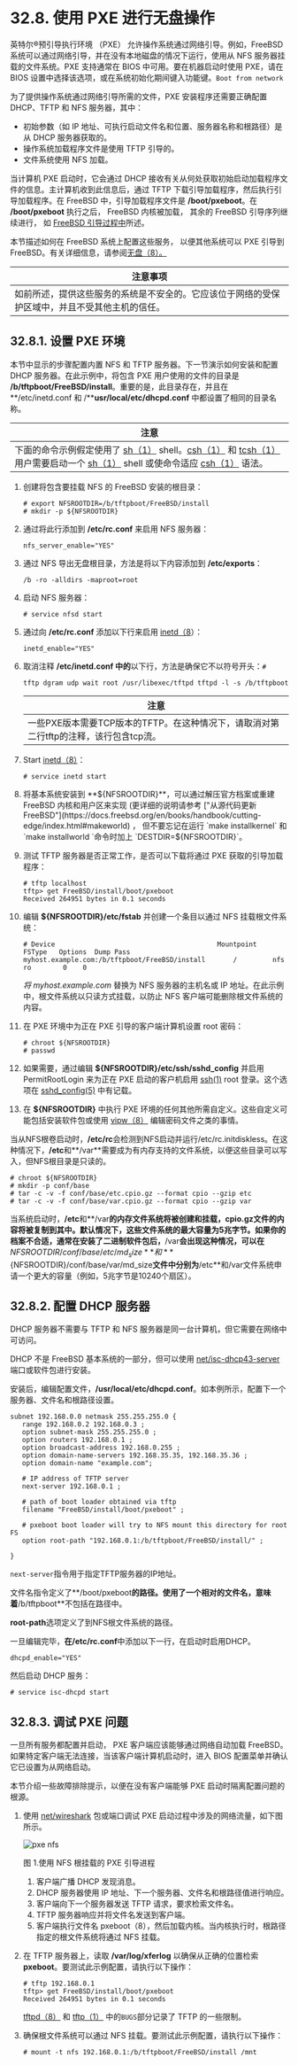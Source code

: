 # 32.8. 使用 PXE 进行无盘操作


英特尔®预引导执行环境 （PXE） 允许操作系统通过网络引导。例如，FreeBSD 系统可以通过网络引导，并在没有本地磁盘的情况下运行，使用从 NFS 服务器挂载的文件系统。PXE 支持通常在 BIOS 中可用。要在机器启动时使用 PXE，请在 BIOS 设置中选择该选项，或在系统初始化期间键入功能键。`Boot from network`

为了提供操作系统通过网络引导所需的文件，PXE 安装程序还需要正确配置 DHCP、TFTP 和 NFS 服务器，其中：

- 初始参数（如 IP 地址、可执行启动文件名和位置、服务器名称和根路径）是从 DHCP 服务器获取的。
- 操作系统加载程序文件是使用 TFTP 引导的。
- 文件系统使用 NFS 加载。

当计算机 PXE 启动时，它会通过 DHCP 接收有关从何处获取初始启动加载程序文件的信息。主计算机收到此信息后，通过 TFTP 下载引导加载程序，然后执行引导加载程序。在 FreeBSD 中，引导加载程序文件是 **/boot/pxeboot**。在 **/boot/pxeboot** 执行之后， FreeBSD 内核被加载， 其余的 FreeBSD 引导序列继续进行， 如 [FreeBSD 引导过程中](https://docs.freebsd.org/en/books/handbook/boot/index.html#boot)所述。

本节描述如何在 FreeBSD 系统上配置这些服务， 以便其他系统可以 PXE 引导到 FreeBSD。有关详细信息，请参阅[无盘（8）。](https://www.freebsd.org/cgi/man.cgi?query=diskless&sektion=8&format=html)

| 注意事项                                                     |
| ------------------------------------------------------------ |
| 如前所述，提供这些服务的系统是不安全的。它应该位于网络的受保护区域中，并且不受其他主机的信任。 |

## 32.8.1. 设置 PXE 环境

本节中显示的步骤配置内置 NFS 和 TFTP 服务器。下一节演示如何安装和配置 DHCP 服务器。在此示例中，将包含 PXE 用户使用的文件的目录是 **/b/tftpboot/FreeBSD/install**。重要的是，此目录存在，并且在 **/etc/inetd.conf 和 /****usr/local/etc/dhcpd.conf** 中都设置了相同的目录名称。

| 注意                                                         |
| ------------------------------------------------------------ |
| 下面的命令示例假定使用了 [sh（1）](https://www.freebsd.org/cgi/man.cgi?query=sh&sektion=1&format=html) shell。[csh（1）](https://www.freebsd.org/cgi/man.cgi?query=csh&sektion=1&format=html) 和 [tcsh（1）](https://www.freebsd.org/cgi/man.cgi?query=tcsh&sektion=1&format=html) 用户需要启动一个 [sh（1）](https://www.freebsd.org/cgi/man.cgi?query=sh&sektion=1&format=html) shell 或使命令适应 [csh（1）](https://www.freebsd.org/cgi/man.cgi?query=csh&sektion=1&format=html) 语法。 |

1. 创建将包含要挂载 NFS 的 FreeBSD 安装的根目录：

   ```
   # export NFSROOTDIR=/b/tftpboot/FreeBSD/install
   # mkdir -p ${NFSROOTDIR}
   ```

2. 通过将此行添加到 **/etc/rc.conf** 来启用 NFS 服务器：

   ```
   nfs_server_enable="YES"
   ```

3. 通过 NFS 导出无盘根目录，方法是将以下内容添加到 **/etc/exports**：

   ```
   /b -ro -alldirs -maproot=root
   ```

4. 启动 NFS 服务器：

   ```
   # service nfsd start
   ```

5. 通过向 **/etc/rc.conf** 添加以下行来启用 [inetd（8](https://www.freebsd.org/cgi/man.cgi?query=inetd&sektion=8&format=html)）：

   ```
   inetd_enable="YES"
   ```

6. 取消注释 **/etc/inetd.conf 中的**以下行，方法是确保它不以符号开头：`#`

   ```
   tftp dgram udp wait root /usr/libexec/tftpd tftpd -l -s /b/tftpboot
   ```

   | 注意                                                         |
   | ------------------------------------------------------------ |
   | 一些PXE版本需要TCP版本的TFTP。在这种情况下，请取消对第二行tftp的注释，该行包含tcp流。 |

7. Start [inetd（8）](https://www.freebsd.org/cgi/man.cgi?query=inetd&sektion=8&format=html)：

   ```
   # service inetd start
   ```

8. 将基本系统安装到 **${NFSROOTDIR}**，可以通过解压官方档案或重建 FreeBSD 内核和用户区来实现 (更详细的说明请参考 ["从源代码更新 FreeBSD"](https://docs.freebsd.org/en/books/handbook/cutting-edge/index.html#makeworld) ， 但不要忘记在运行 `make installkernel` 和 `make installworld `命令时加上 `DESTDIR=${NFSROOTDIR}`。

9. 测试 TFTP 服务器是否正常工作，是否可以下载将通过 PXE 获取的引导加载程序：

   ```
   # tftp localhost
   tftp> get FreeBSD/install/boot/pxeboot
   Received 264951 bytes in 0.1 seconds
   ```

10. 编辑 **${NFSROOTDIR}/etc/fstab** 并创建一个条目以通过 NFS 挂载根文件系统：

    ```
    # Device                                         Mountpoint    FSType   Options  Dump Pass
    myhost.example.com:/b/tftpboot/FreeBSD/install       /         nfs      ro        0    0
    ```

    *将 myhost.example.com* 替换为 NFS 服务器的主机名或 IP 地址。在此示例中，根文件系统以只读方式挂载，以防止 NFS 客户端可能删除根文件系统的内容。

11. 在 PXE 环境中为正在 PXE 引导的客户端计算机设置 root 密码：

    ```
    # chroot ${NFSROOTDIR}
    # passwd
    ```

12. 如果需要，通过编辑 **${NFSROOTDIR}/etc/ssh/sshd_config** 并启用 PermitRootLogin 来为正在 PXE 启动的客户机启用 [ssh(1)](https://www.freebsd.org/cgi/man.cgi?query=ssh&sektion=1&format=html) root 登录。这个选项在 [sshd_config(5)](https://www.freebsd.org/cgi/man.cgi?query=sshd_config&sektion=5&format=html) 中有记载。

13. 在 **${NFSROOTDIR}** 中执行 PXE 环境的任何其他所需自定义。这些自定义可能包括安装软件包或使用 [vipw（8）](https://www.freebsd.org/cgi/man.cgi?query=vipw&sektion=8&format=html) 编辑密码文件之类的事情。

当从NFS根卷启动时，**/etc/rc**会检测到NFS启动并运行/etc/rc.initdiskless。在这种情况下，**/etc**和**/var**需要成为有内存支持的文件系统，以便这些目录可以写入，但NFS根目录是只读的。

```
# chroot ${NFSROOTDIR}
# mkdir -p conf/base
# tar -c -v -f conf/base/etc.cpio.gz --format cpio --gzip etc
# tar -c -v -f conf/base/var.cpio.gz --format cpio --gzip var
```

当系统启动时，**/etc**和**/var**的内存文件系统将被创建和挂载，**cpio.gz**文件的内容将被复制到其中。默认情况下，这些文件系统的最大容量为5兆字节。如果你的档案不合适，通常在安装了二进制软件包后，**/var**会出现这种情况，可以在**${NFSROOTDIR}/conf/base/etc/md_size**和**${NFSROOTDIR}/conf/base/var/md_size**文件中分别为**/etc**和/var文件系统申请一个更大的容量（例如，5兆字节是10240个扇区）。

## 32.8.2. 配置 DHCP 服务器

DHCP 服务器不需要与 TFTP 和 NFS 服务器是同一台计算机，但它需要在网络中可访问。

DHCP 不是 FreeBSD 基本系统的一部分，但可以使用 [net/isc-dhcp43-server](https://cgit.freebsd.org/ports/tree/net/isc-dhcp43-server/pkg-descr) 端口或软件包进行安装。

安装后，编辑配置文件，**/usr/local/etc/dhcpd.conf**。如本例所示，配置下一个服务器、文件名和根路径设置。

```
subnet 192.168.0.0 netmask 255.255.255.0 {
   range 192.168.0.2 192.168.0.3 ;
   option subnet-mask 255.255.255.0 ;
   option routers 192.168.0.1 ;
   option broadcast-address 192.168.0.255 ;
   option domain-name-servers 192.168.35.35, 192.168.35.36 ;
   option domain-name "example.com";

   # IP address of TFTP server
   next-server 192.168.0.1 ;

   # path of boot loader obtained via tftp
   filename "FreeBSD/install/boot/pxeboot" ;

   # pxeboot boot loader will try to NFS mount this directory for root FS
   option root-path "192.168.0.1:/b/tftpboot/FreeBSD/install/" ;

}
```

`next-server`指令用于指定TFTP服务器的IP地址。

文件名指令定义了**/boot/pxeboot**的路径。使用了一个相对的文件名，意味着**/b/tftpboot**不包括在路径中。

**root-path**选项定义了到NFS根文件系统的路径。

一旦编辑完毕，**在/etc/rc.conf**中添加以下一行，在启动时启用DHCP。

```
dhcpd_enable="YES"
```

然后启动 DHCP 服务：

```
# service isc-dhcpd start
```

## 32.8.3. 调试 PXE 问题

一旦所有服务都配置并启动， PXE 客户端应该能够通过网络自动加载 FreeBSD。如果特定客户端无法连接，当该客户端计算机启动时，进入 BIOS 配置菜单并确认它已设置为从网络启动。

本节介绍一些故障排除提示，以便在没有客户端能够 PXE 启动时隔离配置问题的根源。

1. 使用 [net/wireshark](https://cgit.freebsd.org/ports/tree/net/wireshark/pkg-descr) 包或端口调试 PXE 启动过程中涉及的网络流量，如下图所示。

   ![pxe nfs](https://docs.freebsd.org/images/books/handbook/advanced-networking/pxe-nfs.png)

   图 1.使用 NFS 根挂载的 PXE 引导进程

   1. 客户端广播 DHCP 发现消息。
   2. DHCP 服务器使用 IP 地址、下一个服务器、文件名和根路径值进行响应。
   3. 客户端向下一个服务器发送 TFTP 请求，要求检索文件名。
   4. TFTP 服务器响应并将文件名发送到客户端。
   5. 客户端执行文件名 pxeboot（8），然后加载内核。当内核执行时，根路径指定的根文件系统将通过 NFS 挂载。

2. 在 TFTP 服务器上，读取 **/var/log/xferlog** 以确保从正确的位置检索 **pxeboot**。要测试此示例配置，请执行以下操作：

   ```
   # tftp 192.168.0.1
   tftp> get FreeBSD/install/boot/pxeboot
   Received 264951 bytes in 0.1 seconds
   ```

   [tftpd（8）](https://www.freebsd.org/cgi/man.cgi?query=tftpd&sektion=8&format=html) 和 [tftp（1）](https://www.freebsd.org/cgi/man.cgi?query=tftp&sektion=1&format=html) 中的`BUGS`部分记录了 TFTP 的一些限制。

3. 确保根文件系统可以通过 NFS 挂载。要测试此示例配置，请执行以下操作：

   ```
   # mount -t nfs 192.168.0.1:/b/tftpboot/FreeBSD/install /mnt
   ```
